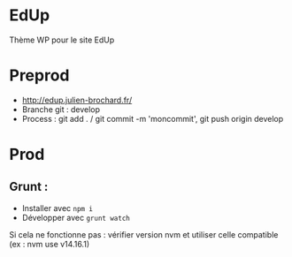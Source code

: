 # EdUp
Thème WP pour le site EdUp


# Preprod
- http://edup.julien-brochard.fr/
- Branche git : develop
- Process : git add . / git commit -m 'moncommit', git push origin develop


# Prod




## Grunt :
- Installer avec `npm i`
- Développer avec `grunt watch`

Si cela ne fonctionne pas : vérifier version nvm et utiliser celle compatible (ex : nvm use v14.16.1)